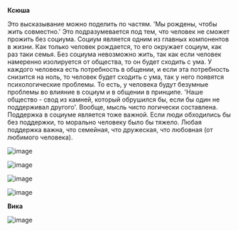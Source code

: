 **Ксюша**

Это высказывание можно поделить по частям.
'Мы рождены, чтобы жить совместно.'
Это подразумевается под тем, что человек не сможет прожить
без социума. Социум является одним из главных компонентов в жизни.
Как только человек рождается, то его окружает социум, как раз таки семья.
Без социума невозможно жить, так как если человек намеренно изолируется от общества,
то он будет сходить с ума. У каждого человека есть потребность в общении, и если эта потребность
снизится на ноль, то человек будет сходить с ума, так у него появятся психологические проблемы.
То есть, у человека будут безумные проблемы во влияние в социум и в общении в принципе.
'Наше общество - свод из камней, который обрушился бы, если бы один не поддерживал другого'.
Вообще, мысль чисто логически составлена. Поддержка в социуме является тоже важной.
Если люди обходились бы без поддержки, то морально человеку было бы тяжело. 
Любая поддержка важна, что семейная, что дружеская, что любовная (от любимого человека).

![image](https://github.com/user-attachments/assets/a4ff1332-a48a-43ce-8382-860094fcafef)

![image](https://github.com/user-attachments/assets/33d80e23-0e31-4300-86b9-e044f348af12)

![image](https://github.com/user-attachments/assets/9ebc6e8a-b258-45bf-97f4-29125c8592e5)

![image](https://github.com/user-attachments/assets/eb017cbd-486b-4942-a319-784ae8af65a5)



**Вика**

![image](https://github.com/user-attachments/assets/3b209945-f930-42b5-8c0e-c63e96b842f6)
